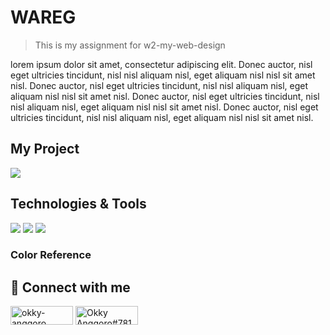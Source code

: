 # WAREG

> This is my assignment for w2-my-web-design



lorem ipsum dolor sit amet, consectetur adipiscing elit. Donec auctor, nisl eget ultricies tincidunt, nisl nisl aliquam nisl, eget aliquam nisl nisl sit amet nisl. Donec auctor, nisl eget ultricies tincidunt, nisl nisl aliquam nisl, eget aliquam nisl nisl sit amet nisl. Donec auctor, nisl eget ultricies tincidunt, nisl nisl aliquam nisl, eget aliquam nisl nisl sit amet nisl. Donec auctor, nisl eget ultricies tincidunt, nisl nisl aliquam nisl,  eget aliquam nisl nisl sit amet nisl.

## My Project
![](https://res.cloudinary.com/djudfrj8s/image/upload/v1674663594/Wareg-Hero-Section_n91uag.png)




## Technologies & Tools

![](https://img.shields.io/badge/Figma-F24E1E?style=for-the-badge&logo=figma&logoColor=white)
![](https://img.shields.io/badge/Miro-050038?style=for-the-badge&logo=Miro&logoColor=white)
![](https://img.shields.io/badge/Adobe%20Photoshop-31A8FF?style=for-the-badge&logo=Adobe%20Photoshop&logoColor=black)


### Color Reference



## :rocket: Connect with me

<a href="https://linkedin.com/in/okky-anggoro" target="blank"><img align="center" src="https://img.shields.io/badge/LinkedIn-0077B5?style=for-the-badge&logo=linkedin&logoColor=white" alt="okky-anggoro" height="30" width="100" /></a>
<a href="https://discord.gg/Okky Anggoro#7812" target="blank"><img align="center" src="https://img.shields.io/badge/Discord-7289DA?style=for-the-badge&logo=discord&logoColor=white" alt="Okky Anggoro#7812" height="30" width="100" /></a>
